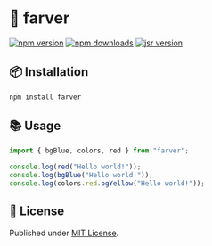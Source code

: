 # 🎨 farver

[![npm version][npm-version-src]][npm-version-href]
[![npm downloads][npm-downloads-src]][npm-downloads-href]
[![jsr version][jsr-version-src]][jsr-version-href]

## 📦 Installation

```sh
npm install farver
```

## 📚 Usage

```ts
import { bgBlue, colors, red } from "farver";

console.log(red("Hello world!"));
console.log(bgBlue("Hello world!"));
console.log(colors.red.bgYellow("Hello world!"));
```

## 📄 License

Published under [MIT License](./LICENSE).

<!-- Badges -->

[npm-version-src]: https://img.shields.io/npm/v/farver?style=flat&colorA=18181B&colorB=4169E1
[npm-version-href]: https://npmjs.com/package/farver
[npm-downloads-src]: https://img.shields.io/npm/dm/farver?style=flat&colorA=18181B&colorB=4169E1
[npm-downloads-href]: https://npmjs.com/package/farver
[jsr-version-src]: https://jsr.io/badges/@luxass/farver?style=flat&labelColor=18181B&logoColor=4169E1
[jsr-version-href]: https://jsr.io/@luxass/farver
